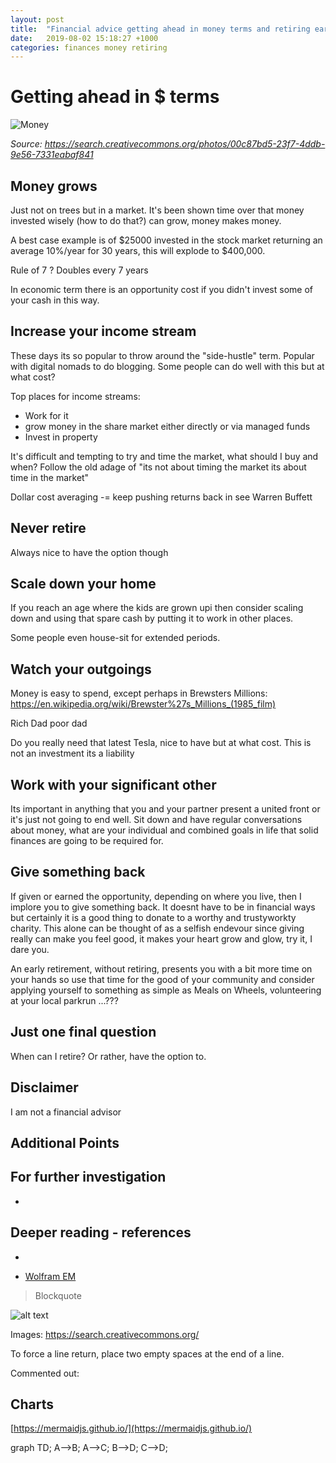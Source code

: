 ```yaml
---
layout: post
title:  "Financial advice getting ahead in money terms and retiring early"
date:   2019-08-02 15:18:27 +1000
categories: finances money retiring
---
```


# Getting ahead in $ terms

![Money](https://live.staticflickr.com/6193/6059384591_2b579be3d7.jpg "Money")

*Source: https://search.creativecommons.org/photos/00c87bd5-23f7-4ddb-9e56-7331eabaf841*

## Money grows

Just not on trees but in a market.  It's been shown time over that money invested wisely (how to do that?) can grow, money makes money.

A best case example is of $25000 invested in the stock market returning an average 10%/year for 30 years, this will explode to $400,000.

Rule of 7 ?  Doubles every 7 years

In economic term there is an opportunity cost if you didn't invest some of your cash in this way.

## Increase your income stream

These days its so popular to throw around the "side-hustle" term.  Popular with digital nomads to do blogging.  Some people can do well with this but at what cost?

Top places for income streams:

* Work for it
* grow money in the share market either directly or via managed funds
* Invest in property

It's difficult and tempting to try and time the market, what should I buy and when?  Follow the old adage of "its not about timing the market its about time in the market"

Dollar cost averaging -= keep pushing returns back in see Warren Buffett

## Never retire

Always nice to have the option though

## Scale down your home

If you reach an age where the kids are grown upi then consider scaling down and using that spare cash by putting it to work in other places.

Some people even house-sit for extended periods.

## Watch your outgoings

Money is easy to spend, except perhaps in Brewsters Millions: https://en.wikipedia.org/wiki/Brewster%27s_Millions_(1985_film)

Rich Dad poor dad

Do you really need that latest Tesla, nice to have but at what cost.  This is not an investment its a liability

## Work with your significant other

Its important in anything that you and your partner present a united front or it's just not going to end well.  Sit down and have regular conversations about money, what are your individual and combined goals in life that solid finances are going to be required for.

## Give something back

If given or earned the opportunity, depending on where you live, then I implore you to give something back.  It doesnt have to be in financial ways but certainly it is a good thing to donate to a worthy and trustyworkty charity.  This alone can be thought of as a selfish endevour since giving really can make you feel good, it makes your heart grow and glow, try it, I dare you.

An early retirement, without retiring, presents you with a bit more time on your hands so use that time for the good of your community and consider applying yourself to something as simple as Meals on Wheels, volunteering at your local parkrun ...???

## Just one final question

When can I retire?  Or rather, have the option to.




## Disclaimer

I am not a financial advisor

## Additional Points

## For further investigation

*


## Deeper reading - references
*

* [Wolfram EM](https://www.wolframalpha.com/input/?i=e%3Dmc2)
[]()

> Blockquote

![alt text](http://path/to/img.jpg "Title")

Images: https://search.creativecommons.org/

To force a line return, place two empty spaces at the end of a line.

Commented out:

[//]: # (COmmented out!!!)


## Charts

[https://mermaidjs.github.io/](https://mermaidjs.github.io/)

<div class="mermaid">
graph TD;
    A-->B;
    A-->C;
    B-->D;
    C-->D;
</div>